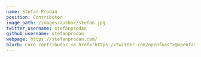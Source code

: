 ```yaml
---
name: Stefan Prodan
position: Contributor
image_path: /images/author/stefan.jpg
twitter_username: stefanprodan
github_username: stefanprodan
webpage: https://stefanprodan.com/
blurb: Core contributor <a href="https://twitter.com/openfaas">@openfaas</a>. DX Engineer <a href="https://twitter.com/weaveworks">@weaveworks</a>.
---
```

